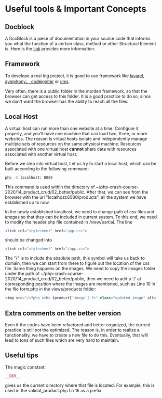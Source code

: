 # Useful tools & Important Concepts

## Docblock

A DocBlock is a piece of documentation in your source code that informs you what the function of a certain class, method or other Structural Element is. Here is the [link](https://docs.phpdoc.org/guide/getting-started/what-is-a-docblock.html) provides more information.

## Framework

To develope a real big project, it is good to use framework like [lavarel, symphony， codeigniter](https://kinsta.com/blog/php-frameworks/) or [cms](https://devrims.com/blog/best-php-cms-platforms/).

Very often, there is a public folder in the morden framework, so that the browser can get access to this folder. It is a good practice to do so, since we don't want the browser has the ability to reach all the files.

## Local Host

A virtual host can run more than one website at a time. Configure it properly, and you'll have one machine that can load two, three, or more websites. The reason is virtual hosts isolate and independently manage multiple sets of resources on the same physical machine. Resources associated with one virtual host **cannot** share data with resources associated with another virtual host.

Before we step into virtual host, Let us try to start a local host, which can be built according to the following command:

```bash
php -S localhost: 8080
```

This command is used within the directory of ~/php-crash-course-2020/14_product_crud/02_better/public. After that, we can see from the browser with the url "localhost:8080/products", all the system we have established up to now.

In the newly established localhost, we need to change path of *css* files and *images* so that they can be included in current system. To this end, we need to modify the header.php file contained in /view/partial. The line

```php
<link rel="stylesheet" href="app.css">
```

should be changed into

```php
<link rel="stylesheet" href="/app.css">
```

The "/" is to include the absolute path, this symbol will take us back to domain, then we can start from there to figure out the location of the css file. Same thing happens on the images. We need to copy the images folder under the path of ~/php-crash-course-2020/14_product_crud/02_better/public, then we need to add a '/' at corresponding position where the images are mentioned, such as Line 10 in the file form.php in the views/products folder:

```php
<img src="/<?php echo $product['image'] ?>" class="updated-image" alt="">
```

## Extra comments on the better version

Even if the codes have been refactored and better organized, the current practice is still not the optimized. The reason is, in order to realize a functionality, we have to create a new file to do this. Eventually, that will lead to tons of such files which are very hard to maintain.

## Useful tips

The magic constant:

```php
__DIR__
```

gives us the current directory where that file is located. For example, this is used in the validat_product.php Ln 16 as a prefix.
